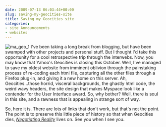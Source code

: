 ```yaml
---
date: 2009-07-13 06:03:44+00:00
slug: saving-my-geocities-site
title: Saving my Geocities site
categories:
- site Announcements
- websites
---
```


![ma_geo_1](http://wordbit.freehostia.com/wp-content/uploads/2009/07/ma_geo_1.gif) I've been taking a long break from blogging, but have been swamped with other projects and personal stuff. But I thought I'd take this opportunity for a cool retrospective trip through the interwebs. Now, you may know that Yahoo's Geocities is closing this October. Well, I've managed to save my oldest website from imminent oblivion through the painstaking process of re-coding each html file, capturing all the other files through a Firefox plug-in, and giving it a new home on this server. Ah, Geocities...those horrid, visceral backgrounds, the ghastly html code, the weird wavy headers, the site design that makes Myspace look like a contender for the User Interface award. So, why bother? Well, there is soul in this site, and a rawness that is appealing in strange sort of way. 

So, here it is. There are lots of links that don't work, but that's not the point. The point is to preserve this little piece of history so that when Geocities dies, _[Negotiating Reality](http://www.wordbit.freehostia.com/geocities)_ lives on. See you when I see you.
